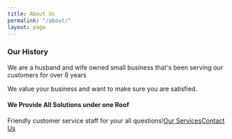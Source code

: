 ```yaml
---
title: About Us
permalink: "/about/"
layout: page
---
```


<h3 class="black-color mar_btm30">Our <span class="lytgreen-head">History</span></h3>
<p>We are a husband and wife owned small business that's been serving our customers for over 8 years</p>
<p class="black_txt">We value your business and want to make sure you are satisfied.</p>
<h4>We Provide All Solutions under one Roof</h4><span class="friendly_customer_Txt">Friendly customer service staff for your all questions!</span><a href="/services" class="view-all hvr-bounce-to-right slide_contact_btn slide_service_btn mar_lft_zero">Our Services</a><a href="/quote" class="view-all hvr-bounce-to-right slide_contact_btn service_mar_left">Contact Us</a>
